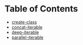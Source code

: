 
# Table of Contents

 - [create-class](./create-class/readme.md)
 - [concat-iterable](./concat-iterable/readme.md)
 - [deep-iterable](./deep-iterable/readme.md)
 - [parallel-iterable](./parallel-iterable/readme.md)
